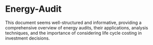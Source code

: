 # Energy-Audit
This document seems well-structured and informative, providing a comprehensive overview of energy audits, their applications, analysis techniques, and the importance of considering life cycle costing in investment decisions.
